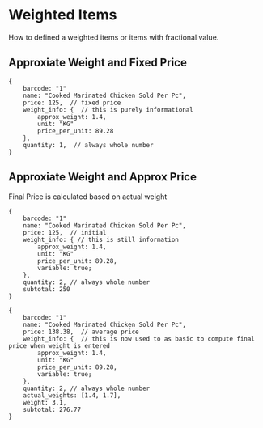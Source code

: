 # Weighted Items

How to defined a weighted items or items with fractional value.

## Approxiate Weight and Fixed Price

```json5
{
    barcode: "1"
    name: "Cooked Marinated Chicken Sold Per Pc",
    price: 125,  // fixed price
    weight_info: {  // this is purely informational
        approx_weight: 1.4,
        unit: "KG"
        price_per_unit: 89.28
    },
    quantity: 1,  // always whole number
}
```

## Approxiate Weight and Approx Price

Final Price is calculated based on actual weight

```json5
{
    barcode: "1"
    name: "Cooked Marinated Chicken Sold Per Pc",
    price: 125,  // initial
    weight_info: { // this is still information
        approx_weight: 1.4,
        unit: "KG"
        price_per_unit: 89.28,
        variable: true;
    },
    quantity: 2, // always whole number
    subtotal: 250
}
```

```json5
{
    barcode: "1"
    name: "Cooked Marinated Chicken Sold Per Pc",
    price: 138.38,  // average price
    weight_info: {  // this is now used to as basic to compute final price when weight is entered
        approx_weight: 1.4,
        unit: "KG"
        price_per_unit: 89.28,
        variable: true;
    },
    quantity: 2, // always whole number
    actual_weights: [1.4, 1.7],
    weight: 3.1,
    subtotal: 276.77
}
```
